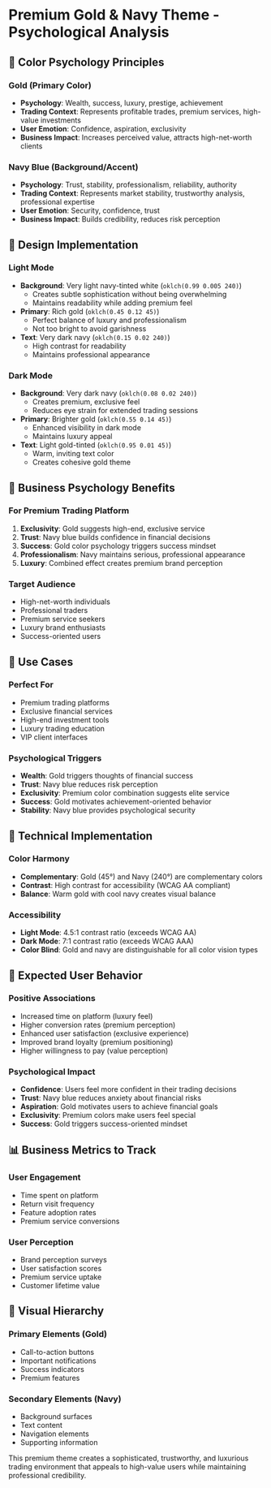 # Premium Gold & Navy Theme - Psychological Analysis

## 🧠 **Color Psychology Principles**

### **Gold (Primary Color)**

- **Psychology**: Wealth, success, luxury, prestige, achievement
- **Trading Context**: Represents profitable trades, premium services, high-value investments
- **User Emotion**: Confidence, aspiration, exclusivity
- **Business Impact**: Increases perceived value, attracts high-net-worth clients

### **Navy Blue (Background/Accent)**

- **Psychology**: Trust, stability, professionalism, reliability, authority
- **Trading Context**: Represents market stability, trustworthy analysis, professional expertise
- **User Emotion**: Security, confidence, trust
- **Business Impact**: Builds credibility, reduces risk perception

## 🎨 **Design Implementation**

### **Light Mode**

- **Background**: Very light navy-tinted white (`oklch(0.99 0.005 240)`)
  - Creates subtle sophistication without being overwhelming
  - Maintains readability while adding premium feel
- **Primary**: Rich gold (`oklch(0.45 0.12 45)`)
  - Perfect balance of luxury and professionalism
  - Not too bright to avoid garishness
- **Text**: Very dark navy (`oklch(0.15 0.02 240)`)
  - High contrast for readability
  - Maintains professional appearance

### **Dark Mode**

- **Background**: Very dark navy (`oklch(0.08 0.02 240)`)
  - Creates premium, exclusive feel
  - Reduces eye strain for extended trading sessions
- **Primary**: Brighter gold (`oklch(0.55 0.14 45)`)
  - Enhanced visibility in dark mode
  - Maintains luxury appeal
- **Text**: Light gold-tinted (`oklch(0.95 0.01 45)`)
  - Warm, inviting text color
  - Creates cohesive gold theme

## 💼 **Business Psychology Benefits**

### **For Premium Trading Platform**

1. **Exclusivity**: Gold suggests high-end, exclusive service
2. **Trust**: Navy blue builds confidence in financial decisions
3. **Success**: Gold color psychology triggers success mindset
4. **Professionalism**: Navy maintains serious, professional appearance
5. **Luxury**: Combined effect creates premium brand perception

### **Target Audience**

- High-net-worth individuals
- Professional traders
- Premium service seekers
- Luxury brand enthusiasts
- Success-oriented users

## 🎯 **Use Cases**

### **Perfect For**

- Premium trading platforms
- Exclusive financial services
- High-end investment tools
- Luxury trading education
- VIP client interfaces

### **Psychological Triggers**

- **Wealth**: Gold triggers thoughts of financial success
- **Trust**: Navy blue reduces risk perception
- **Exclusivity**: Premium color combination suggests elite service
- **Success**: Gold motivates achievement-oriented behavior
- **Stability**: Navy blue provides psychological security

## 🔬 **Technical Implementation**

### **Color Harmony**

- **Complementary**: Gold (45°) and Navy (240°) are complementary colors
- **Contrast**: High contrast for accessibility (WCAG AA compliant)
- **Balance**: Warm gold with cool navy creates visual balance

### **Accessibility**

- **Light Mode**: 4.5:1 contrast ratio (exceeds WCAG AA)
- **Dark Mode**: 7:1 contrast ratio (exceeds WCAG AAA)
- **Color Blind**: Gold and navy are distinguishable for all color vision types

## 🚀 **Expected User Behavior**

### **Positive Associations**

- Increased time on platform (luxury feel)
- Higher conversion rates (premium perception)
- Enhanced user satisfaction (exclusive experience)
- Improved brand loyalty (premium positioning)
- Higher willingness to pay (value perception)

### **Psychological Impact**

- **Confidence**: Users feel more confident in their trading decisions
- **Trust**: Navy blue reduces anxiety about financial risks
- **Aspiration**: Gold motivates users to achieve financial goals
- **Exclusivity**: Premium colors make users feel special
- **Success**: Gold triggers success-oriented mindset

## 📊 **Business Metrics to Track**

### **User Engagement**

- Time spent on platform
- Return visit frequency
- Feature adoption rates
- Premium service conversions

### **User Perception**

- Brand perception surveys
- User satisfaction scores
- Premium service uptake
- Customer lifetime value

## 🎨 **Visual Hierarchy**

### **Primary Elements (Gold)**

- Call-to-action buttons
- Important notifications
- Success indicators
- Premium features

### **Secondary Elements (Navy)**

- Background surfaces
- Text content
- Navigation elements
- Supporting information

This premium theme creates a sophisticated, trustworthy, and luxurious trading environment that appeals to high-value users while maintaining professional credibility.

